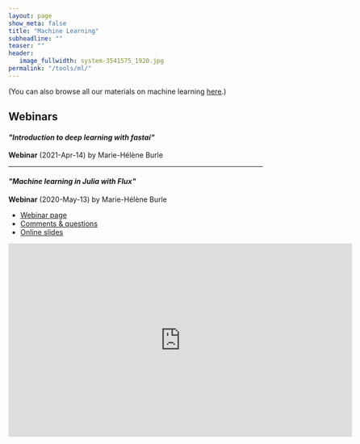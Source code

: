 ```yaml
---
layout: page
show_meta: false
title: "Machine Learning"
subheadline: ""
teaser: ""
header:
   image_fullwidth: system-3541575_1920.jpg
permalink: "/tools/ml/"
---
```


(You can also browse all our materials on machine learning <a href="https://westgrid-ml.netlify.app/" target="_blank">here</a>.)

## Webinars

<a name="fastai"></a>
#### *"Introduction to deep learning with fastai"*

**Webinar** (2021-Apr-14) by Marie-Hélène Burle

<!-- * <a href="https://westgrid-ml.netlify.app/webinars/flux.html" target="_blank">Webinar page</a> -->
<!-- * <a href="https://westgrid-ml.netlify.app/webinars/flux.html#headline-4" target="_blank">Comments & questions</a> -->
<!-- * <a href="https://westgrid-webinars.netlify.app/flux#" target="_blank">Online slides</a> -->

<!-- <div class="flex-video"> -->
<!-- </div> -->

---

#### *"Machine learning in Julia with Flux"*

**Webinar** (2020-May-13) by Marie-Hélène Burle

* <a href="https://westgrid-ml.netlify.app/webinars/flux.html" target="_blank">Webinar page</a>
* <a href="https://westgrid-ml.netlify.app/webinars/flux.html#headline-4" target="_blank">Comments & questions</a>
* <a href="https://westgrid-webinars.netlify.app/flux#" target="_blank">Online slides</a>

<div class="flex-video">
	<iframe width="681" height="383" src="https://www.youtube.com/embed/9nhVaJSuMF8" frameborder="0"
	allow="accelerometer; autoplay; encrypted-media; gyroscope; picture-in-picture"
	allowfullscreen></iframe>
</div>

<!-- --- -->

<!-- <a name="dar"></a> -->
<!-- #### *"Managing many files with Disk ARchiver (DAR)"* -->

<!-- **Webinar** (2019-May-01) by Alex Razoumov -->

<!-- * [ZIP file with slides and bash functions]({{ site.baseurl }}/materials/dar20190501.zip) -->

<!-- <div class="flex-video"> -->
<!-- 	<iframe width="782" height="440" src="https://www.youtube.com/embed/AeZSPa4aMnk" frameborder="0" -->
<!-- 	allow="accelerometer; autoplay; encrypted-media; gyroscope; picture-in-picture" -->
<!-- 	allowfullscreen></iframe> -->
<!-- </div> -->

<!-- --- -->

<!-- <a name="rdmToolsPlatforms"></a> -->
<!-- #### *"Research Data Management Tools, Platforms, and Best Practices for Canadian Researchers"* -->

<!-- **Webinar** (2019-Mar-20) by Alex Garnett and Adam McKenzie -->

<!-- * [PDF slides]({{ site.baseurl }}/materials/rdm20190320.pdf) -->

<!-- <div class="flex-video"> -->
<!-- 	<iframe width="966" height="543" src="https://www.youtube.com/embed/ZMl6bZT7ZU0" frameborder="0" -->
<!-- 	allow="accelerometer; autoplay; encrypted-media; gyroscope; picture-in-picture" -->
<!-- 	allowfullscreen></iframe> -->
<!-- </div> -->
